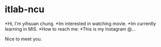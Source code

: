 # itlab-ncu
*Hi, I'm yihsuan chung.
*Im interested in watching movie.
*Im currently learning in MIS.
*How to reach me: 
*This is my Instagram @...

Nice to meet you.
